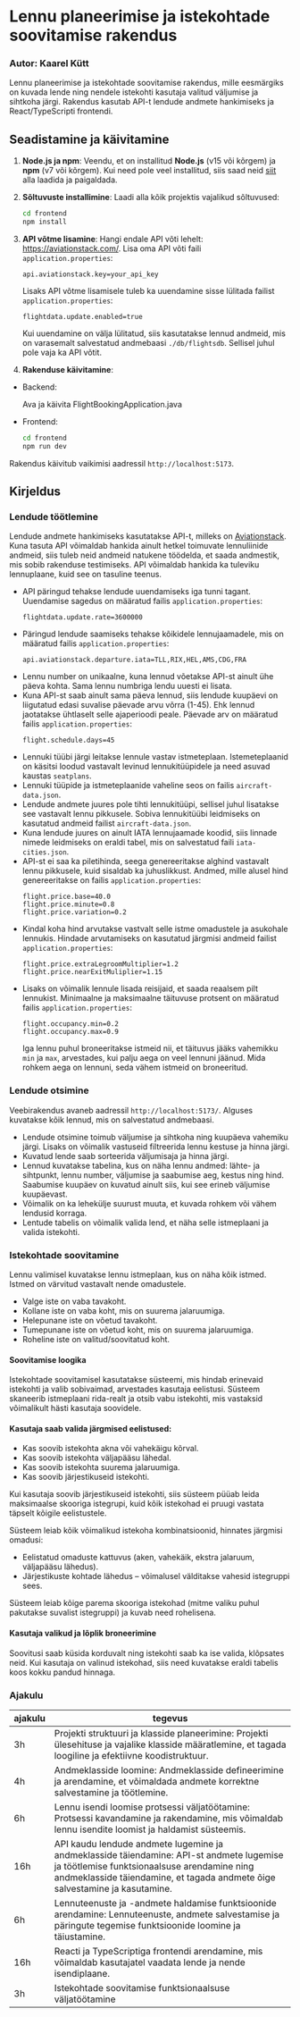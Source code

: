 
# Lennu planeerimise ja istekohtade soovitamise rakendus

### Autor: Kaarel Kütt

Lennu planeerimise ja istekohtade soovitamise rakendus, mille eesmärgiks on kuvada lende ning nendele istekohti kasutaja 
valitud väljumise ja sihtkoha järgi. Rakendus kasutab API-t lendude andmete hankimiseks ja React/TypeScripti frontendi.

## Seadistamine ja käivitamine

1. **Node.js ja npm**:
   Veendu, et on installitud **Node.js** (v15 või kõrgem) ja **npm** (v7 või kõrgem). Kui need pole veel installitud, 
   siis saad neid [siit](https://nodejs.org/en/) alla laadida ja paigaldada.

2. **Sõltuvuste installimine**:
   Laadi alla kõik projektis vajalikud sõltuvused:
   ```bash
   cd frontend
   npm install
   ```

3. **API võtme lisamine**:
   Hangi endale API võti lehelt: https://aviationstack.com/.
   Lisa oma API võti faili `application.properties`:
   ```properties
   api.aviationstack.key=your_api_key
   ```
   Lisaks API võtme lisamisele tuleb ka uuendamine sisse lülitada failist `application.properties`:
   ```properties
   flightdata.update.enabled=true
   ```
   Kui uuendamine on välja lülitatud, siis kasutatakse lennud andmeid, mis on varasemalt salvestatud andmebaasi 
   `./db/flightsdb`. Sellisel juhul pole vaja ka API võtit.
4. **Rakenduse käivitamine**:
   
  * Backend:

    Ava ja käivita FlightBookingApplication.java

  * Frontend:
    ```bash
    cd frontend
    npm run dev
    ```
    
  Rakendus käivitub vaikimisi aadressil `http://localhost:5173`.

## Kirjeldus

### Lendude töötlemine

Lendude andmete hankimiseks kasutatakse API-t, milleks on [Aviationstack](https://aviationstack.com/). 
Kuna tasuta API võimaldab hankida ainult hetkel toimuvate lennuliinide andmeid, siis tuleb neid andmeid natukene 
töödelda, et saada andmestik, mis sobib rakenduse testimiseks. API võimaldab hankida ka tuleviku lennuplaane, kuid see 
on tasuline teenus.

* API päringud tehakse lendude uuendamiseks iga tunni tagant. Uuendamise sagedus on määratud failis
  `application.properties`:
   ```properties
   flightdata.update.rate=3600000
   ```
* Päringud lendude saamiseks tehakse kõikidele lennujaamadele, mis on määratud failis
  `application.properties`:
   ```properties
   api.aviationstack.departure.iata=TLL,RIX,HEL,AMS,CDG,FRA
   ```
* Lennu number on unikaalne, kuna lennud võetakse API-st ainult ühe päeva kohta. Sama lennu numbriga lendu uuesti ei lisata.
* Kuna API-st saab ainult sama päeva lennud, siis lendude kuupäevi on liigutatud edasi suvalise päevade arvu võrra (1-45). 
  Ehk lennud jaotatakse ühtlaselt selle ajaperioodi peale.
  Päevade arv on määratud failis `application.properties`:
   ```properties
   flight.schedule.days=45
   ```
* Lennuki tüübi järgi leitakse lennule vastav istmeteplaan. Istemeteplaanid on käsitsi loodud vastavalt levinud
  lennukitüüpidele ja need asuvad kaustas `seatplans`. 
* Lennuki tüüpide ja istmeteplaanide vaheline seos on failis `aircraft-data.json`.
* Lendude andmete juures pole tihti lennukitüüpi, sellisel juhul lisatakse see vastavalt lennu pikkusele. Sobiva
  lennukitüübi leidmiseks on kasutatud andmeid failist `aircraft-data.json`.
* Kuna lendude juures on ainult IATA lennujaamade koodid, siis linnade nimede leidmiseks on eraldi tabel, mis on 
  salvestatud faili `iata-cities.json`.
* API-st ei saa ka piletihinda, seega genereeritakse alghind vastavalt lennu pikkusele, kuid sisaldab ka juhuslikkust. 
  Andmed, mille alusel hind genereeritakse on failis `application.properties`:
   ```properties
   flight.price.base=40.0
   flight.price.minute=0.8
   flight.price.variation=0.2
   ```
* Kindal koha hind arvutakse vastvalt selle istme omadustele ja asukohale lennukis. Hindade arvutamiseks on kasutatud 
  järgmisi andmeid failist `application.properties`:
   ```properties
   flight.price.extraLegroomMultiplier=1.2
   flight.price.nearExitMuliplier=1.15
   ```
* Lisaks on võimalik lennule lisada reisijaid, et saada reaalsem pilt lennukist. Minimaalne ja maksimaalne täituvuse 
  protsent on määratud failis `application.properties`:
   ```properties
   flight.occupancy.min=0.2
   flight.occupancy.max=0.9
   ```
  Iga lennu puhul broneeritakse istmeid nii, et täituvus jääks vahemikku `min` ja `max`, arvestades, kui palju aega on 
  veel lennuni jäänud. Mida rohkem aega on lennuni, seda vähem istmeid on broneeritud.

### Lendude otsimine

  Veebirakendus avaneb aadressil `http://localhost:5173/`. Alguses kuvatakse kõik lennud, mis on salvestatud andmebaasi.
  
* Lendude otsimine toimub väljumise ja sihtkoha ning kuupäeva vahemiku järgi. Lisaks on võimalik vastuseid filtreerida
  lennu kestuse ja hinna järgi.
* Kuvatud lende saab sorteerida väljumisaja ja hinna järgi.
* Lennud kuvatakse tabelina, kus on näha lennu andmed: lähte- ja sihtpunkt, lennu number, väljumise ja saabumise aeg, 
  kestus ning hind. Saabumise kuupäev on kuvatud ainult siis, kui see erineb väljumise kuupäevast.
* Võimalik on ka lehekülje suurust muuta, et kuvada rohkem või vähem lendusid korraga.
* Lentude tabelis on võimalik valida lend, et näha selle istmeplaani ja valida istekohti.

### Istekohtade soovitamine

Lennu valimisel kuvatakse lennu istmeplaan, kus on näha kõik istmed. Istmed on värvitud vastavalt nende omadustele.
* Valge iste on vaba tavakoht.
* Kollane iste on vaba koht, mis on suurema jalaruumiga.
* Helepunane iste on võetud tavakoht.
* Tumepunane iste on võetud koht, mis on suurema jalaruumiga.
* Roheline iste on valitud/soovitatud koht.

#### Soovitamise loogika
Istekohtade soovitamisel kasutatakse süsteemi, mis hindab erinevaid istekohti ja valib sobivaimad, arvestades kasutaja 
eelistusi. Süsteem skaneerib istmeplaani rida-realt ja otsib vabu istekohti, mis vastaksid võimalikult 
hästi kasutaja soovidele.

#### Kasutaja saab valida järgmised eelistused:
* Kas soovib istekohta akna või vahekäigu kõrval.
* Kas soovib istekohta väljapääsu lähedal.
* Kas soovib istekohta suurema jalaruumiga.
* Kas soovib järjestikuseid istekohti.

Kui kasutaja soovib järjestikuseid istekohti, siis süsteem püüab leida maksimaalse skooriga istegrupi, kuid kõik 
istekohad ei pruugi vastata täpselt kõigile eelistustele. 

Süsteem leiab kõik võimalikud istekoha kombinatsioonid, hinnates järgmisi omadusi:
* Eelistatud omaduste kattuvus (aken, vahekäik, ekstra jalaruum, väljapääsu lähedus).
* Järjestikuste kohtade lähedus – võimalusel välditakse vahesid istegruppi sees.

Süsteem leiab kõige parema skooriga istekohad (mitme valiku puhul pakutakse suvalist istegruppi) ja kuvab need rohelisena.

#### Kasutaja valikud ja lõplik broneerimine
Soovitusi saab küsida korduvalt ning istekohti saab ka ise valida, klõpsates neid. Kui kasutaja on valinud istekohad, 
siis need kuvatakse eraldi tabelis koos kokku pandud hinnaga.


### Ajakulu

| ajakulu | tegevus                                                                                                                                                                                                               |
|---------|-----------------------------------------------------------------------------------------------------------------------------------------------------------------------------------------------------------------------|
| 3h      | Projekti struktuuri ja klasside planeerimine: Projekti ülesehituse ja vajalike klasside määratlemine, et tagada loogiline ja efektiivne koodistruktuur.                                                               |
| 4h      | Andmeklasside loomine: Andmeklasside defineerimine ja arendamine, et võimaldada andmete korrektne salvestamine ja töötlemine.                                                                                         |
| 6h      | Lennu isendi loomise protsessi väljatöötamine: Protsessi kavandamine ja rakendamine, mis võimaldab lennu isendite loomist ja haldamist süsteemis.                                                                     |
| 16h     | API kaudu lendude andmete lugemine ja andmeklasside täiendamine: API-st andmete lugemise ja töötlemise funktsionaalsuse arendamine ning andmeklasside täiendamine, et tagada andmete õige salvestamine ja kasutamine. |
| 6h      | Lennuteenuste ja -andmete haldamise funktsioonide arendamine: Lennuteenuste, andmete salvestamise ja päringute tegemise funktsioonide loomine ja täiustamine.                                                         |
| 16h     | Reacti ja TypeScriptiga frontendi arendamine, mis võimaldab kasutajatel vaadata lende ja nende isendiplaane.                                                                                                          |
| 3h      | Istekohtade soovitamise funktsionaalsuse väljatöötamine                                                                                                                                                               |


